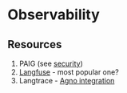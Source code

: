# Observability

## Resources

1. PAIG (see [security](../security))
1. [Langfuse](https://langfuse.com) - most popular one?
1. Langtrace - [Agno integration](https://www.langtrace.ai/blog/monitoring-ai-agents-using-agno-and-langtrace)